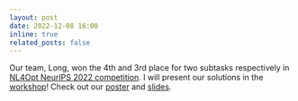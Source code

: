 ```yaml
---
layout: post
date: 2022-12-08 16:00
inline: true
related_posts: false
---
```


Our team, Long, won the 4th and 3rd place for two subtasks respectively in [NL4Opt NeurIPS 2022 competition](https://nl4opt.github.io). I will present our solutions in the [workshop](https://neurips.cc/virtual/2022/competition/50079)! Check out our [poster](https://github.com/nnnyt/nl4opt/blob/main/doc/NL4Opt-Long-poster.pdf) and [slides](https://github.com/nnnyt/nl4opt/blob/main/doc/NL4Opt-Long-slides.pdf).